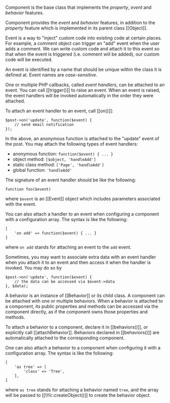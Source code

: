 Component is the base class that implements the *property*, *event* and *behavior* features.

Component provides the *event* and *behavior* features, in addition to the *property* feature which is implemented in
its parent class [[Object]].

Event is a way to "inject" custom code into existing code at certain places. For example, a comment object can trigger
an "add" event when the user adds a comment. We can write custom code and attach it to this event so that when the event
is triggered (i.e. comment will be added), our custom code will be executed.

An event is identified by a name that should be unique within the class it is defined at. Event names are *case-sensitive*.

One or multiple PHP callbacks, called *event handlers*, can be attached to an event. You can call [[trigger()]] to
raise an event. When an event is raised, the event handlers will be invoked automatically in the order they were
attached.

To attach an event handler to an event, call [[on()]]:

~~~
$post->on('update', function($event) {
    // send email notification
});
~~~

In the above, an anonymous function is attached to the "update" event of the post. You may attach
the following types of event handlers:

- anonymous function: `function($event) { ... }`
- object method: `[$object, 'handleAdd']`
- static class method: `['Page', 'handleAdd']`
- global function: `'handleAdd'`

The signature of an event handler should be like the following:

~~~
function foo($event)
~~~

where `$event` is an [[Event]] object which includes parameters associated with the event.

You can also attach a handler to an event when configuring a component with a configuration array.
The syntax is like the following:

~~~
[
    'on add' => function($event) { ... }
]
~~~

where `on add` stands for attaching an event to the `add` event.

Sometimes, you may want to associate extra data with an event handler when you attach it to an event
and then access it when the handler is invoked. You may do so by

~~~
$post->on('update', function($event) {
    // the data can be accessed via $event->data
}, $data);
~~~


A behavior is an instance of [[Behavior]] or its child class. A component can be attached with one or multiple
behaviors. When a behavior is attached to a component, its public properties and methods can be accessed via the
component directly, as if the component owns those properties and methods.

To attach a behavior to a component, declare it in [[behaviors()]], or explicitly call [[attachBehavior]]. Behaviors
declared in [[behaviors()]] are automatically attached to the corresponding component.

One can also attach a behavior to a component when configuring it with a configuration array. The syntax is like the
following:

~~~
[
    'as tree' => [
        'class' => 'Tree',
    ],
]
~~~

where `as tree` stands for attaching a behavior named `tree`, and the array will be passed to [[\Yii::createObject()]]
to create the behavior object.